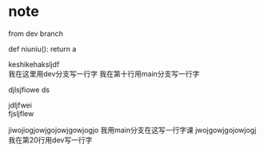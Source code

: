 # note
from dev branch


def niuniu():
    return a

keshikehaksljdf  
我在这里用dev分支写一行字
我在第十行用main分支写一行字

djlsjfiowe
ds 
  

  jdljfwei   
fjsljflew  
 
jiwojiogjowjgojowjgowjogjo 
我用main分支在这写一行字课
jwojgowjgojowjogj 
我在第20行用dev写一行字
